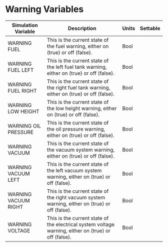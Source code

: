 # Warning Variables

| Simulation Variable | Description | Units | Settable |
| --- | --- | --- | --- |
| WARNING FUEL | This is the current state of the fuel warning, either on (true) or off (false). | Bool |  |
| WARNING FUEL LEFT | This is the current state of the left fuel tank warning, either on (true) or off (false). | Bool |  |
| WARNING FUEL RIGHT | This is the current state of the right fuel tank warning, either on (true) or off (false). | Bool |  |
| WARNING LOW HEIGHT | This is the current state of the low height warning, either on (true) or off (false). | Bool |  |
| WARNING OIL PRESSURE | This is the current state of the oil pressure warning, either on (true) or off (false). | Bool |  |
| WARNING VACUUM | This is the current state of the vacuum system warning, either on (true) or off (false). | Bool |  |
| WARNING VACUUM LEFT | This is the current state of the left vacuum system warning, either on (true) or off (false). | Bool |  |
| WARNING VACUUM RIGHT | This is the current state of the right vacuum system warning, either on (true) or off (false). | Bool |  |
| WARNING VOLTAGE | This is the current state of the electrical system voltage warning, either on (true) or off (false). | Bool |  |